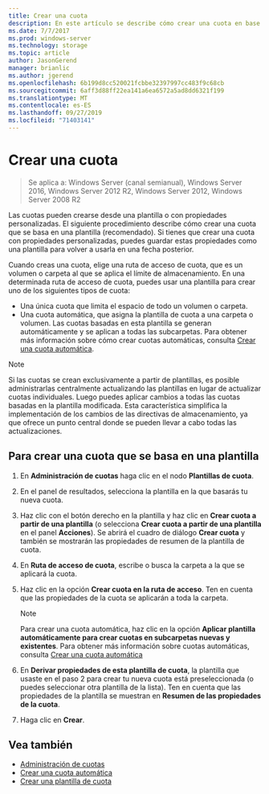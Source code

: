 ```yaml
---
title: Crear una cuota
description: En este artículo se describe cómo crear una cuota en base a una plantilla
ms.date: 7/7/2017
ms.prod: windows-server
ms.technology: storage
ms.topic: article
author: JasonGerend
manager: brianlic
ms.author: jgerend
ms.openlocfilehash: 6b199d8cc520021fcbbe32397997cc483f9c68cb
ms.sourcegitcommit: 6aff3d88ff22ea141a6ea6572a5ad8dd6321f199
ms.translationtype: MT
ms.contentlocale: es-ES
ms.lasthandoff: 09/27/2019
ms.locfileid: "71403141"
---
```

# <a name="create-a-quota"></a>Crear una cuota

> Se aplica a: Windows Server (canal semianual), Windows Server 2016, Windows Server 2012 R2, Windows Server 2012, Windows Server 2008 R2

Las cuotas pueden crearse desde una plantilla o con propiedades personalizadas. El siguiente procedimiento describe cómo crear una cuota que se basa en una plantilla (recomendado). Si tienes que crear una cuota con propiedades personalizadas, puedes guardar estas propiedades como una plantilla para volver a usarla en una fecha posterior.

Cuando creas una cuota, elige una ruta de acceso de cuota, que es un volumen o carpeta al que se aplica el límite de almacenamiento. En una determinada ruta de acceso de cuota, puedes usar una plantilla para crear uno de los siguientes tipos de cuota:

-   Una única cuota que limita el espacio de todo un volumen o carpeta.
-   Una cuota automática, que asigna la plantilla de cuota a una carpeta o volumen. Las cuotas basadas en esta plantilla se generan automáticamente y se aplican a todas las subcarpetas. Para obtener más información sobre cómo crear cuotas automáticas, consulta [Crear una cuota automática](create-auto-apply-quota.md).


> [!Note]
> Si las cuotas se crean exclusivamente a partir de plantillas, es posible administrarlas centralmente actualizando las plantillas en lugar de actualizar cuotas individuales. Luego puedes aplicar cambios a todas las cuotas basadas en la plantilla modificada. Esta característica simplifica la implementación de los cambios de las directivas de almacenamiento, ya que ofrece un punto central donde se pueden llevar a cabo todas las actualizaciones.

## <a name="to-create-a-quota-that-is-based-on-a-template"></a>Para crear una cuota que se basa en una plantilla

1.  En **Administración de cuotas** haga clic en el nodo **Plantillas de cuota**.

2.  En el panel de resultados, selecciona la plantilla en la que basarás tu nueva cuota.

3.  Haz clic con el botón derecho en la plantilla y haz clic en **Crear cuota a partir de una plantilla** (o selecciona **Crear cuota a partir de una plantilla** en el panel **Acciones**). Se abrirá el cuadro de diálogo **Crear cuota** y también se mostrarán las propiedades de resumen de la plantilla de cuota.

4.  En **Ruta de acceso de cuota**, escribe o busca la carpeta a la que se aplicará la cuota.

5.  Haz clic en la opción **Crear cuota en la ruta de acceso**. Ten en cuenta que las propiedades de la cuota se aplicarán a toda la carpeta.

     > [!Note]
     > Para crear una cuota automática, haz clic en la opción **Aplicar plantilla automáticamente para crear cuotas en subcarpetas nuevas y existentes**. Para obtener más información sobre cuotas automáticas, consulta [Crear una cuota automática](create-auto-apply-quota.md)

6.  En **Derivar propiedades de esta plantilla de cuota**, la plantilla que usaste en el paso 2 para crear tu nueva cuota está preseleccionada (o puedes seleccionar otra plantilla de la lista). Ten en cuenta que las propiedades de la plantilla se muestran en **Resumen de las propiedades de la cuota**.

7.  Haga clic en **Crear**.

## <a name="see-also"></a>Vea también

-   [Administración de cuotas](quota-management.md)
-   [Crear una cuota automática](create-auto-apply-quota.md)
-   [Crear una plantilla de cuota](create-quota-template.md)


